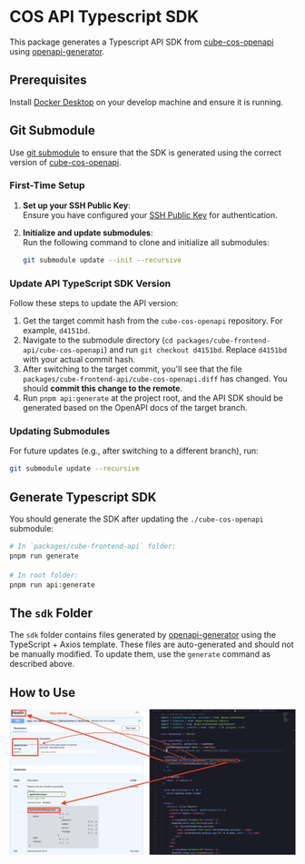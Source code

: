 # COS API Typescript SDK

This package generates a Typescript API SDK from [cube-cos-openapi](https://github.com/bigstack-oss/cube-cos-openapi) using [openapi-generator](https://github.com/OpenAPITools/openapi-generator).

## Prerequisites

Install [Docker Desktop](https://www.docker.com/products/docker-desktop/) on your develop machine and ensure it is running.

## Git Submodule

Use [git submodule](https://git-scm.com/book/en/v2/Git-Tools-Submodules) to ensure that the SDK is generated using the correct version of [cube-cos-openapi](https://github.com/bigstack-oss/cube-cos-openapi).

### First-Time Setup

1. **Set up your SSH Public Key**:  
   Ensure you have configured your [SSH Public Key](https://git-scm.com/book/en/v2/Git-on-the-Server-Generating-Your-SSH-Public-Key) for authentication.

2. **Initialize and update submodules**:  
   Run the following command to clone and initialize all submodules:

   ```bash
   git submodule update --init --recursive
   ```

### Update API TypeScript SDK Version

Follow these steps to update the API version:

1. Get the target commit hash from the `cube-cos-openapi` repository. For example, `d4151bd`.
2. Navigate to the submodule directory (`cd packages/cube-frontend-api/cube-cos-openapi`) and run `git checkout d4151bd`. Replace `d4151bd` with your actual commit hash.
3. After switching to the target commit, you'll see that the file `packages/cube-frontend-api/cube-cos-openapi.diff` has changed. You should **commit this change to the remote**.
4. Run `pnpm api:generate` at the project root, and the API SDK should be generated based on the OpenAPI docs of the target branch.

### Updating Submodules

For future updates (e.g., after switching to a different branch), run:

```bash
git submodule update --recursive
```

## Generate Typescript SDK

You should generate the SDK after updating the `./cube-cos-openapi` submodule:

```sh
# In `packages/cube-frontend-api` folder:
pnpm run generate

# In root folder:
pnpm run api:generate
```

## The `sdk` Folder

The `sdk` folder contains files generated by [openapi-generator](https://github.com/OpenAPITools/openapi-generator/tree/master) using the TypeScript + Axios template. These files are auto-generated and should not be manually modified. To update them, use the `generate` command as described above.

## How to Use

![API Example](./docs/images/api-sdk-usage.png)
